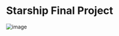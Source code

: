 # Starship Final Project
 
![image](https://user-images.githubusercontent.com/73644506/175007652-184b5338-292e-4a27-8272-7855e26fd45f.png)
